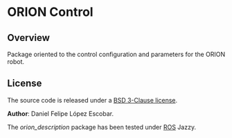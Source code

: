 # ORION Control

## Overview

Package oriented to the control configuration and parameters for the ORION robot.

## License

The source code is released under a [BSD 3-Clause license](/LICENSE).

**Author**: Daniel Felipe López Escobar.

The *orion_description* package has been tested under [ROS](https://www.ros.org/) Jazzy.
